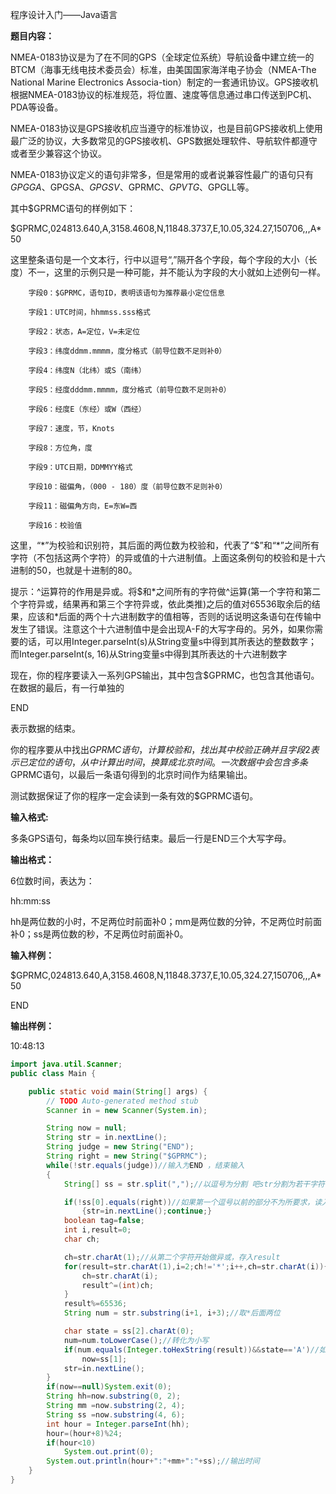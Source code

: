 程序设计入门——Java语言

**题目内容：**

NMEA-0183协议是为了在不同的GPS（全球定位系统）导航设备中建立统一的BTCM（海事无线电技术委员会）标准，由美国国家海洋电子协会（NMEA-The National Marine Electronics Associa-tion）制定的一套通讯协议。GPS接收机根据NMEA-0183协议的标准规范，将位置、速度等信息通过串口传送到PC机、PDA等设备。

NMEA-0183协议是GPS接收机应当遵守的标准协议，也是目前GPS接收机上使用最广泛的协议，大多数常见的GPS接收机、GPS数据处理软件、导航软件都遵守或者至少兼容这个协议。

NMEA-0183协议定义的语句非常多，但是常用的或者说兼容性最广的语句只有$GPGGA、$GPGSA、$GPGSV、$GPRMC、$GPVTG、$GPGLL等。

其中$GPRMC语句的样例如下：

$GPRMC,024813.640,A,3158.4608,N,11848.3737,E,10.05,324.27,150706,,,A\*50

这里整条语句是一个文本行，行中以逗号“,”隔开各个字段，每个字段的大小（长度）不一，这里的示例只是一种可能，并不能认为字段的大小就如上述例句一样。

```
    字段0：$GPRMC，语句ID，表明该语句为推荐最小定位信息

    字段1：UTC时间，hhmmss.sss格式

    字段2：状态，A=定位，V=未定位

    字段3：纬度ddmm.mmmm，度分格式（前导位数不足则补0）

    字段4：纬度N（北纬）或S（南纬）

    字段5：经度dddmm.mmmm，度分格式（前导位数不足则补0）

    字段6：经度E（东经）或W（西经）

    字段7：速度，节，Knots

    字段8：方位角，度

    字段9：UTC日期，DDMMYY格式

    字段10：磁偏角，（000 - 180）度（前导位数不足则补0）

    字段11：磁偏角方向，E=东W=西

    字段16：校验值
```

这里，“\*”为校验和识别符，其后面的两位数为校验和，代表了“$”和“\*”之间所有字符（不包括这两个字符）的异或值的十六进制值。上面这条例句的校验和是十六进制的50，也就是十进制的80。

提示：^运算符的作用是异或。将$和\*之间所有的字符做^运算\(第一个字符和第二个字符异或，结果再和第三个字符异或，依此类推\)之后的值对65536取余后的结果，应该和\*后面的两个十六进制数字的值相等，否则的话说明这条语句在传输中发生了错误。注意这个十六进制值中是会出现A-F的大写字母的。另外，如果你需要的话，可以用Integer.parseInt\(s\)从String变量s中得到其所表达的整数数字；而Integer.parseInt\(s, 16\)从String变量s中得到其所表达的十六进制数字

现在，你的程序要读入一系列GPS输出，其中包含$GPRMC，也包含其他语句。在数据的最后，有一行单独的

END

表示数据的结束。

你的程序要从中找出$GPRMC语句，计算校验和，找出其中校验正确并且字段2表示已定位的语句，从中计算出时间，换算成北京时间。一次数据中会包含多条$GPRMC语句，以最后一条语句得到的北京时间作为结果输出。

测试数据保证了你的程序一定会读到一条有效的$GPRMC语句。

**输入格式:**

多条GPS语句，每条均以回车换行结束。最后一行是END三个大写字母。

**输出格式：**

6位数时间，表达为：

hh:mm:ss

hh是两位数的小时，不足两位时前面补0；mm是两位数的分钟，不足两位时前面补0；ss是两位数的秒，不足两位时前面补0。

**输入样例：**

$GPRMC,024813.640,A,3158.4608,N,11848.3737,E,10.05,324.27,150706,,,A\*50

END

**输出样例：**

10:48:13

```java
import java.util.Scanner;  
public class Main {  

    public static void main(String[] args) {  
        // TODO Auto-generated method stub  
        Scanner in = new Scanner(System.in);  

        String now = null;  
        String str = in.nextLine();  
        String judge = new String("END");  
        String right = new String("$GPRMC");  
        while(!str.equals(judge))//输入为END ，结束输入  
        {  
            String[] ss = str.split(",");//以逗号为分割 吧str分割为若干字符串 放入数组ss  

            if(!ss[0].equals(right))//如果第一个逗号以前的部分不为所要求，读入下一列，结束这一行处理  
                {str=in.nextLine();continue;}  
            boolean tag=false;  
            int i,result=0;  
            char ch;  

            ch=str.charAt(1);//从第二个字符开始做异或，存入result  
            for(result=str.charAt(1),i=2;ch!='*';i++,ch=str.charAt(i)){  
                ch=str.charAt(i);  
                result^=(int)ch;  
            }  
            result%=65536;  
            String num = str.substring(i+1, i+3);//取*后面两位  

            char state = ss[2].charAt(0);  
            num=num.toLowerCase();//转化为小写  
            if(num.equals(Integer.toHexString(result))&&state=='A')//如果相同 且 状态为A 存入时间  
                now=ss[1];  
            str=in.nextLine();  
        }  
        if(now==null)System.exit(0);  
        String hh=now.substring(0, 2);  
        String mm =now.substring(2, 4);  
        String ss =now.substring(4, 6);  
        int hour = Integer.parseInt(hh);  
        hour=(hour+8)%24;  
        if(hour<10)  
            System.out.print(0);  
        System.out.println(hour+":"+mm+":"+ss);//输出时间  
    }  
}
```



